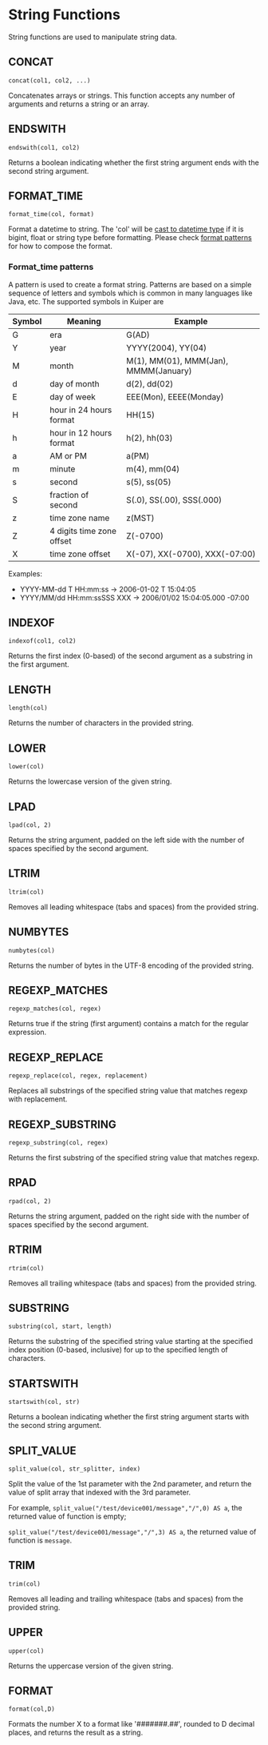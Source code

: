 # String Functions

String functions are used to manipulate string data.

## CONCAT

```text
concat(col1, col2, ...)
```

Concatenates arrays or strings. This function accepts any number of arguments and returns a string or an array.

## ENDSWITH

```text
endswith(col1, col2)
```

Returns a boolean indicating whether the first string argument ends with the second string argument.

## FORMAT_TIME

```text
format_time(col, format)
```

Format a datetime to string. The 'col' will be [cast to datetime type](./transform_functions.md#cast-to-datetime) if it
is
bigint, float or string type before formatting. Please check [format patterns](#formattime-patterns) for how to compose
the format.

### Format_time patterns

A pattern is used to create a format string. Patterns are based on a simple sequence of letters and symbols which is
common in many languages like Java, etc. The supported symbols in Kuiper are

| Symbol | Meaning                   | Example                               |
|--------|---------------------------|---------------------------------------|
| G      | era                       | G(AD)                                 |
| Y      | year                      | YYYY(2004), YY(04)                    |
| M      | month                     | M(1), MM(01), MMM(Jan), MMMM(January) |
| d      | day of month              | d(2), dd(02)                          |
| E      | day of week               | EEE(Mon), EEEE(Monday)                |
| H      | hour in 24 hours format   | HH(15)                                |
| h      | hour in 12 hours format   | h(2), hh(03)                          |
| a      | AM or PM                  | a(PM)                                 |
| m      | minute                    | m(4), mm(04)                          |
| s      | second                    | s(5), ss(05)                          |
| S      | fraction of second        | S(.0), SS(.00), SSS(.000)             |
| z      | time zone name            | z(MST)                                |
| Z      | 4 digits time zone offset | Z(-0700)                              |
| X      | time zone offset          | X(-07), XX(-0700), XXX(-07:00)        |

Examples:

- YYYY-MM-dd T HH:mm:ss -> 2006-01-02 T 15:04:05
- YYYY/MM/dd HH:mm:ssSSS XXX -> 2006/01/02 15:04:05.000 -07:00

## INDEXOF

```text
indexof(col1, col2)
```

Returns the first index (0-based) of the second argument as a substring in the first argument.

## LENGTH

```text
length(col)
```

Returns the number of characters in the provided string.

## LOWER

```text
lower(col)
```

Returns the lowercase version of the given string.

## LPAD

```text
lpad(col, 2)
```

Returns the string argument, padded on the left side with the number of spaces specified by the second argument.

## LTRIM

```text
ltrim(col)
```

Removes all leading whitespace (tabs and spaces) from the provided string.

## NUMBYTES

```text
numbytes(col)
```

Returns the number of bytes in the UTF-8 encoding of the provided string.

## REGEXP_MATCHES

```text
regexp_matches(col, regex)
```

Returns true if the string (first argument) contains a match for the regular expression.

## REGEXP_REPLACE

```text
regexp_replace(col, regex, replacement)
```

Replaces all substrings of the specified string value that matches regexp with replacement.

## REGEXP_SUBSTRING

```text
regexp_substring(col, regex)
```

Returns the first substring of the specified string value that matches regexp.

## RPAD

```text
rpad(col, 2)
```

Returns the string argument, padded on the right side with the number of spaces specified by the second argument.

## RTRIM

```text
rtrim(col)
```

Removes all trailing whitespace (tabs and spaces) from the provided string.

## SUBSTRING

```text
substring(col, start, length)
```

Returns the substring of the specified string value starting at the specified index position (0-based, inclusive) for up
to the specified length of characters.

## STARTSWITH

```text
startswith(col, str)
```

Returns a boolean indicating whether the first string argument starts with the second string argument.

## SPLIT_VALUE

```text
split_value(col, str_splitter, index)
```

Split the value of the 1st parameter with the 2nd parameter, and return the value of split array that indexed with the
3rd parameter.

For example, `split_value("/test/device001/message","/",0) AS a`, the returned value of function is empty;

`split_value("/test/device001/message","/",3) AS a`, the returned value of function is `message`.

## TRIM

```text
trim(col)
```

Removes all leading and trailing whitespace (tabs and spaces) from the provided string.

## UPPER

```text
upper(col)
```

Returns the uppercase version of the given string.

## FORMAT

```text
format(col,D)
```

Formats the number X to a format like '#######.##', rounded to D decimal places, and returns the result as a string.
